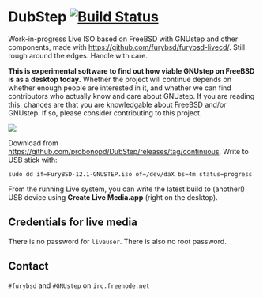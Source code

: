 # DubStep [![Build Status](https://api.cirrus-ci.com/github/probonopd/DubStep.svg)](https://cirrus-ci.com/github/furybsd/furybsd-livecd)

Work-in-progress Live ISO based on FreeBSD with GNUstep and other components, made with https://github.com/furybsd/furybsd-livecd/. Still rough around the edges. Handle with care.

__This is experimental software to find out how viable GNUstep on FreeBSD is as a desktop today.__ Whether the project will continue depends on whether enough people are interested in it, and whether we can find contributors who actually know and care about GNUstep. If you are reading this, chances are that you are knowledgable about FreeBSD and/or GNUstep. If so, please consider contributing to this project.

![](https://user-images.githubusercontent.com/2480569/94470779-6be21e00-01c8-11eb-8fab-bbfc4c38d2e2.png)

Download from https://github.com/probonopd/DubStep/releases/tag/continuous. Write to USB stick with:

```
sudo dd if=FuryBSD-12.1-GNUSTEP.iso of=/dev/daX bs=4m status=progress
```

From the running Live system, you can write the latest build to (another!) USB device using __Create Live Media.app__ (right on the desktop).

## Credentials for live media

There is no password for `liveuser`. There is also no root password.

## Contact

`#furybsd` and `#GNUstep` on `irc.freenode.net`
